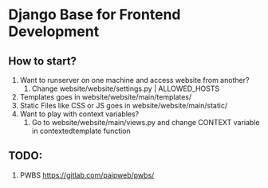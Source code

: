 # Django Base for Frontend Development
## How to start?
1. Want to runserver on one machine and access website from another?
    1. Change website/website/settings.py | ALLOWED_HOSTS
2. Templates goes in website/website/main/templates/
3. Static Files like CSS or JS goes in website/website/main/static/
4. Want to play with context variables?
    1. Go to website/website/main/views.py and change CONTEXT variable in contextedtemplate function
## TODO:
1. PWBS https://gitlab.com/paipweb/pwbs/